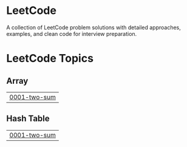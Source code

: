 # LeetCode
A collection of LeetCode problem solutions with detailed approaches, examples, and clean code for interview preparation.

<!---LeetCode Topics Start-->
# LeetCode Topics
## Array
|  |
| ------- |
| [0001-two-sum](https://github.com/Harsha-2603/LeetCode/tree/master/0001-two-sum) |
## Hash Table
|  |
| ------- |
| [0001-two-sum](https://github.com/Harsha-2603/LeetCode/tree/master/0001-two-sum) |
<!---LeetCode Topics End-->